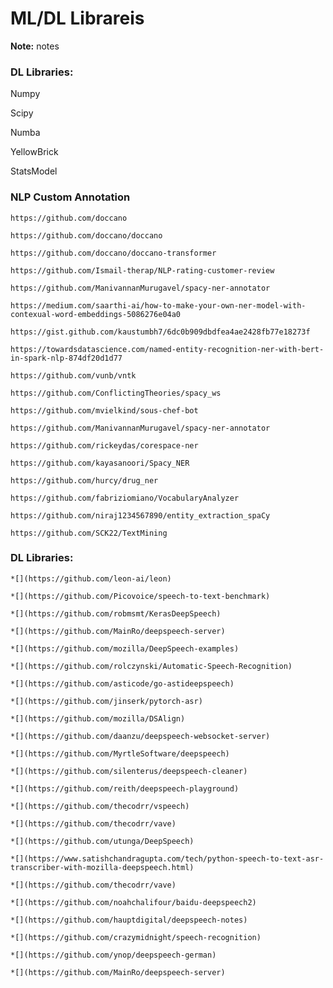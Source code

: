 # ML/DL Librareis

**Note:** notes


### DL Libraries:

Numpy

Scipy

Numba

YellowBrick

StatsModel


### NLP Custom Annotation


    https://github.com/doccano

    https://github.com/doccano/doccano

    https://github.com/doccano/doccano-transformer

    https://github.com/Ismail-therap/NLP-rating-customer-review

    https://github.com/ManivannanMurugavel/spacy-ner-annotator

    https://medium.com/saarthi-ai/how-to-make-your-own-ner-model-with-contexual-word-embeddings-5086276e04a0

    https://gist.github.com/kaustumbh7/6dc0b909dbdfea4ae2428fb77e18273f

    https://towardsdatascience.com/named-entity-recognition-ner-with-bert-in-spark-nlp-874df20d1d77

    https://github.com/vunb/vntk

    https://github.com/ConflictingTheories/spacy_ws

    https://github.com/mvielkind/sous-chef-bot

    https://github.com/ManivannanMurugavel/spacy-ner-annotator

    https://github.com/rickeydas/corespace-ner

    https://github.com/kayasanoori/Spacy_NER

    https://github.com/hurcy/drug_ner

    https://github.com/fabriziomiano/VocabularyAnalyzer

    https://github.com/niraj1234567890/entity_extraction_spaCy

    https://github.com/SCK22/TextMining

    

### DL Libraries:
	
    *[](https://github.com/leon-ai/leon)

    *[](https://github.com/Picovoice/speech-to-text-benchmark)

    *[](https://github.com/robmsmt/KerasDeepSpeech)

    *[](https://github.com/MainRo/deepspeech-server)

    *[](https://github.com/mozilla/DeepSpeech-examples)

    *[](https://github.com/rolczynski/Automatic-Speech-Recognition)

    *[](https://github.com/asticode/go-astideepspeech)

    *[](https://github.com/jinserk/pytorch-asr)

    *[](https://github.com/mozilla/DSAlign)

    *[](https://github.com/daanzu/deepspeech-websocket-server)

    *[](https://github.com/MyrtleSoftware/deepspeech)

    *[](https://github.com/silenterus/deepspeech-cleaner)

    *[](https://github.com/reith/deepspeech-playground)

    *[](https://github.com/thecodrr/vspeech)

    *[](https://github.com/thecodrr/vave)

    *[](https://github.com/utunga/DeepSpeech)

    *[](https://www.satishchandragupta.com/tech/python-speech-to-text-asr-transcriber-with-mozilla-deepspeech.html)

    *[](https://github.com/thecodrr/vave)

    *[](https://github.com/noahchalifour/baidu-deepspeech2)

    *[](https://github.com/hauptdigital/deepspeech-notes)

    *[](https://github.com/crazymidnight/speech-recognition)

    *[](https://github.com/ynop/deepspeech-german)

    *[](https://github.com/MainRo/deepspeech-server)


    
	
	